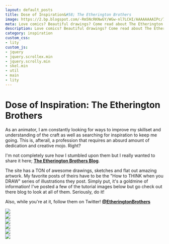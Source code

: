 ```yaml
---
layout: default_posts
title: Dose of Inspiration&#58; The Etherington Brothers
image: https://2.bp.blogspot.com/-Rm5NcRKNwGY/WGw-nl7LCHI/AAAAAAAAIPc/7xcyC0ljfP4Ha11TnRSEAoaAXqx3qcBCACLcB/s1600/HOW%2Bto%2Bdraw%2Bfabric%2Bfolds%2Bclothing%2B3%2Btutorial%2Blorenzo%2Betherington.jpg
meta: Love comics? Beautiful drawings? Come read about The Etherington Brothers!
description: Love comics? Beautiful drawings? Come read about The Etherington Brothers!
category: inspiration
custom_css:
- lity
custom_js:
- jquery
- jquery.scrollex.min
- jquery.scrolly.min
- skel.min
- util
- main
- lity
---
```

<h1 class="major">Dose of Inspiration: The Etherington Brothers</h1>

As an animator, I am constantly looking for ways to improve my skillset and understanding of the craft as well as searching for inspiration to keep me going. This is, afterall, a profession that requires an absurd amount of dedication and creative mojo. Right?

I'm not completely sure how I stumbled upon them but I really wanted to share it here; **[The Etherington Brothers Blog](http://theetheringtonbrothers.blogspot.ca/)**. 

The site has a TON of awesome drawings, sketches and flat out amazing artwork. My favorite posts of theirs have to be the "How to THINK when you DRAW" series of illustrations they post. Simply put, it's a goldmine of information! I've posted a few of the tutorial images below but go check out there blog to look at all of them. Seriously, do it!

Also, while you're at it, follow them on Twitter! **[@EtheringtonBrothers](https://twitter.com/EtheringtonBros)**
 
<section>
<div class="box alt">
<div class="row uniform">
<div class="4u"><span class="image fit">
<img src="https://2.bp.blogspot.com/-Rm5NcRKNwGY/WGw-nl7LCHI/AAAAAAAAIPc/7xcyC0ljfP4Ha11TnRSEAoaAXqx3qcBCACLcB/s1600/HOW%2Bto%2Bdraw%2Bfabric%2Bfolds%2Bclothing%2B3%2Btutorial%2Blorenzo%2Betherington.jpg" />
</span>
</div>
<div class="4u"><span class="image fit">
<img src="https://2.bp.blogspot.com/-SJSOQojqask/WGw-sGKDPUI/AAAAAAAAIPg/Ow2wvLRTO-8cKFWOcWeElBvK8H1U3-wtQCLcB/s1600/HOW%2Bto%2Bdraw%2Bfabric%2Bfolds%2Bclothing%2B4%2Btutorial%2Blorenzo%2Betherington.jpg" />
</span>
</div>
<div class="4u"><span class="image fit">
<img src="https://3.bp.blogspot.com/-NbxY5RgJFoo/WHXmPXSxjuI/AAAAAAAAISo/qG1TWiCQ3x4BOP3o6wM2k_8f2X0ACKD7gCLcB/s1600/HOW%2Bto%2BTHINK%2Bwhen%2Byou%2Bdraw%2BWATER%2BWAVES%2BSPLASH%2Btutorial%2Blorenzo%2Betherington%2B1.jpg" />
</span>
</div>
<div class="4u"><span class="image fit">
<img src="https://2.bp.blogspot.com/-k7Hlx4kmItM/WHXmTdBiaiI/AAAAAAAAISs/qDVn7H_QhPkeuUdLO2CQKjshK4voS9vlACLcB/s1600/HOW%2Bto%2BTHINK%2Bwhen%2Byou%2Bdraw%2BWATER%2BWAVES%2BSPLASH%2Btutorial%2Blorenzo%2Betherington%2B2.jpg" />
</span>
</div>
<div class="4u"><span class="image fit">
<img src="https://1.bp.blogspot.com/-wIZOjY_6cC0/WQwbKzTFFDI/AAAAAAAAJhU/QvHD0ZycBNQJ-aCo5sQGy5y0YOg0KrvUQCLcB/s1600/HOW%2BTO%2BDRAW%2BSTRANSKI%2BGIRL%2BFEMALE%2BHANDS%2BTUTORIAL%2BKICKSTARTER%2BLORENZO%2BETHERINGTON%2B8.jpg" />
</span>
</div>
<div class="4u"><span class="image fit">
<img src="https://4.bp.blogspot.com/-h1oznwdGfPc/WQwbPafogOI/AAAAAAAAJhY/8IxUA4mNDPwAB9Yy8xI5zQPRvtwC86ligCLcB/s1600/HOW%2BTO%2BDRAW%2BSTRANSKI%2BGIRL%2BFEMALE%2BHANDS%2BTUTORIAL%2BKICKSTARTER%2BLORENZO%2BETHERINGTON%2B9.jpg" />

</span>
</div>
</div>
</div>
</section>




